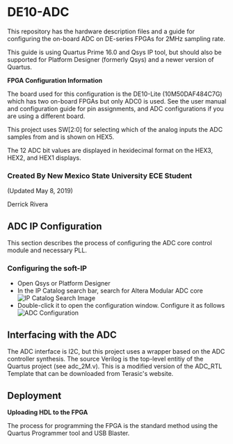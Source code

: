 # DE10-ADC
This repository has the hardware description files and a guide for configuring the on-board ADC on DE-series FPGAs for 2MHz sampling rate.

This guide is using Quartus Prime 16.0 and Qsys IP tool, but should also be supported for Platform Designer (formerly Qsys) and a newer version of Quartus.

**FPGA Configuration Information**

The board used for this configuration is the DE10-Lite (10M50DAF484C7G) which has two on-board FPGAs but only ADC0 is used. See the user manual and configuration guide for pin assignments, and ADC configurations if you are using a different board. 

This project uses SW[2:0] for selecting which of the analog inputs the ADC samples from and is shown on HEX5.

The 12 ADC bit values are displayed in hexidecimal format on the HEX3, HEX2, and HEX1 displays.



### Created By New Mexico State University ECE Student

(Updated May 8, 2019)  

 Derrick Rivera


## ADC IP Configuration

This section describes the process of configuring the ADC core control module and necessary PLL.

### Configuring the soft-IP
* Open Qsys or Platform Designer
* In the IP Catalog search bar, search for Altera Modular ADC core
![IP Catalog Search Image](https://github.com/driveraweb/DE10-ADC/Images/ip_search_adc)
* Double-click it to open the configuration window. Configure it as follows
![ADC Configuration](https://github.com/driveraweb/DE10-ADC/Images/config_adc)




## Interfacing with the ADC

The ADC interface is I2C, but this project uses a wrapper based on the ADC controller synthesis. The source Verilog is the top-level entitiy of the Quartus project (see adc_2M.v). This is a modified version of the ADC_RTL Template that can be downloaded from Terasic's website.



## Deployment

**Uploading HDL to the FPGA**

The process for programming the FPGA is the standard method using the Quartus Programmer tool and USB Blaster.
